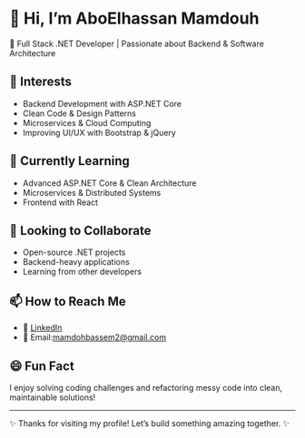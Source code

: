 # 👋 Hi, I’m AboElhassan Mamdouh  
🚀 Full Stack .NET Developer | Passionate about Backend & Software Architecture  

## 👀 Interests  
- Backend Development with ASP.NET Core  
- Clean Code & Design Patterns  
- Microservices & Cloud Computing  
- Improving UI/UX with Bootstrap & jQuery  

## 🌱 Currently Learning  
- Advanced ASP.NET Core & Clean Architecture  
- Microservices & Distributed Systems  
- Frontend with React  

## 💼 Looking to Collaborate  
- Open-source .NET projects  
- Backend-heavy applications  
- Learning from other developers  

## 📫 How to Reach Me  
- 💼 [LinkedIn](https://www.linkedin.com/in/abo-elhassanmamdoh/) 
- 📧 Email:mamdohbassem2@gmail.com  

## 😄 Fun Fact  
I enjoy solving coding challenges and refactoring messy code into clean, maintainable solutions!  

---
✨ Thanks for visiting my profile! Let’s build something amazing together. ✨
